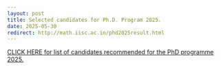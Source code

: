 ```yaml
---
layout: post
title: Selected candidates for Ph.D. Program 2025.
date: 2025-05-30
redirect: http://math.iisc.ac.in/phd2025result.html
---
```


[CLICK HERE for list of candidates recommended for the PhD programme 2025.](http://math.iisc.ac.in/phd2025result.html)

